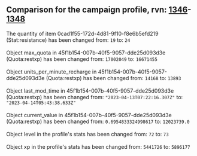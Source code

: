 ## Comparison for the campaign profile, rvn: [1346](https://github.com/PRO100KatYT/FortniteProfileRevisions/tree/main/profiles/campaign/1346%20campaign.json)-[1348](https://github.com/PRO100KatYT/FortniteProfileRevisions/tree/main/profiles/campaign/1348%20campaign.json)

The quantity of item 0cad1f55-172d-4d81-9f10-f8e6b5efd219 (Stat:resistance) has been changed from: `19` to: `24`
<br><br>
Object max_quota in 45f1b154-007b-40f5-9057-dde25d093d3e (Quota:restxp) has been changed from: `17002049` to: `16671455`
<br><br>
Object units_per_minute_recharge in 45f1b154-007b-40f5-9057-dde25d093d3e (Quota:restxp) has been changed from: `14168` to: `13893`
<br><br>
Object last_mod_time in 45f1b154-007b-40f5-9057-dde25d093d3e (Quota:restxp) has been changed from: `"2023-04-13T07:22:16.307Z"` to: `"2023-04-14T05:43:38.633Z"`
<br><br>
Object current_value in 45f1b154-007b-40f5-9057-dde25d093d3e (Quota:restxp) has been changed from: `0.6954833324998617` to: `12023739.0`
<br><br>
Object level in the profile's stats has been changed from: `72` to: `73`
<br><br>
Object xp in the profile's stats has been changed from: `5441726` to: `5896177`
<br><br>
